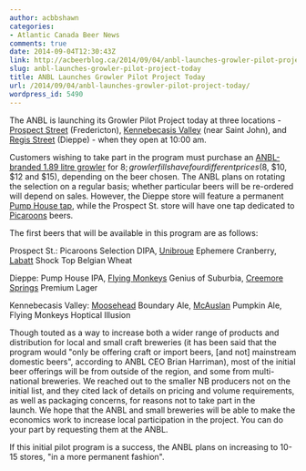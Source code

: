 ```yaml
---
author: acbbshawn
categories:
- Atlantic Canada Beer News
comments: true
date: 2014-09-04T12:30:43Z
link: http://acbeerblog.ca/2014/09/04/anbl-launches-growler-pilot-project-today/
slug: anbl-launches-growler-pilot-project-today
title: ANBL Launches Growler Pilot Project Today
url: /2014/09/04/anbl-launches-growler-pilot-project-today/
wordpress_id: 5490
---
```


The ANBL is launching its Growler Pilot Project today at three locations - [Prospect Street](http://www.nbliquor.com/Home/Stores?StoreSearch=Prospect+Street) (Fredericton), [Kennebecasis Valley](http://www.nbliquor.com/Home/Stores?StoreSearch=Kennebecasis+Valley) (near Saint John), and [Regis Street](http://www.nbliquor.com/Home/Stores?StoreSearch=Dieppe+Regis) (Dieppe) - when they open at 10:00 am.

Customers wishing to take part in the program must purchase an [ANBL-branded 1.89 litre growler](http://acbeerblog.ca/wp-content/uploads/2014/09/anbl-growler.jpg) for $8; growler fills have four different prices ($8, $10, $12 and $15), depending on the beer chosen. The ANBL plans on rotating the selection on a regular basis; whether particular beers will be re-ordered will depend on sales. However, the Dieppe store will feature a permanent [Pump House tap](http://beer.pumphousebrewery.ca/), while the Prospect St. store will have one tap dedicated to [Picaroons](https://www.facebook.com/picaroons) beers.

The first beers that will be available in this program are as follows:

Prospect St.: Picaroons Selection DIPA, [Unibroue](http://www.unibroue.com/) Ephemere Cranberry, [Labatt](http://www.labatt.com/?language=en) Shock Top Belgian Wheat

Dieppe: Pump House IPA, [Flying Monkeys](http://www.theflyingmonkeys.ca/) Genius of Suburbia, [Creemore Springs](http://www.creemoresprings.com/en/Home.aspx) Premium Lager

Kennebecasis Valley: [Moosehead](http://moosehead.ca/) Boundary Ale, [McAuslan](http://mcauslan.com/en/) Pumpkin Ale, Flying Monkeys Hoptical Illusion

Though touted as a way to increase both a wider range of products and distribution for local and small craft breweries (it has been said that the program would "only be offering craft or import beers, [and not] mainstream domestic beers", according to ANBL CEO Brian Harriman), most of the initial beer offerings will be from outside of the region, and some from multi-national breweries. We reached out to the smaller NB producers not on the initial list, and they cited lack of details on pricing and volume requirements, as well as packaging concerns, for reasons not to take part in the launch. We hope that the ANBL and small breweries will be able to make the economics work to increase local participation in the project. You can do your part by requesting them at the ANBL.

If this initial pilot program is a success, the ANBL plans on increasing to 10-15 stores, "in a more permanent fashion".
